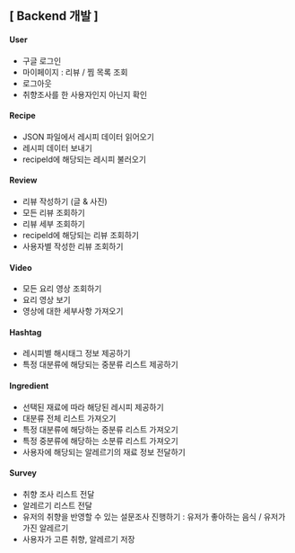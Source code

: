 ## [ Backend 개발 ]

#### User

- 구글 로그인
- 마이페이지 : 리뷰 / 찜 목록 조회
- 로그아웃
- 취향조사를 한 사용자인지 아닌지 확인

#### Recipe

- JSON 파일에서 레시피 데이터 읽어오기
- 레시피 데이터 보내기
- recipeId에 해당되는 레시피 불러오기

#### Review

- 리뷰 작성하기 (글 & 사진)
- 모든 리뷰 조회하기
- 리뷰 세부 조회하기
- recipeId에 해당되는 리뷰 조회하기
- 사용자별 작성한 리뷰 조회하기

#### Video

- 모든 요리 영상 조회하기
- 요리 영상 보기
- 영상에 대한 세부사항 가져오기

#### Hashtag

- 레시피별 해시태그 정보 제공하기
- 특정 대분류에 해당되는 중분류 리스트 제공하기

#### Ingredient

- 선택된 재료에 따라 해당된 레시피 제공하기
- 대분류 전체 리스트 가져오기
- 특정 대분류에 해당하는 중분류 리스트 가져오기
- 특정 중분류에 해당하는 소분류 리스트 가져오기
- 사용자에 해당되는 알레르기의 재료 정보 전달하기

#### Survey

- 취향 조사 리스트 전달
- 알레르기 리스트 전달
- 유저의 취향을 반영할 수 있는 설문조사 진행하기 : 유저가 좋아하는 음식 / 유저가 가진 알레르기
- 사용자가 고른 취향, 알레르기 저장
